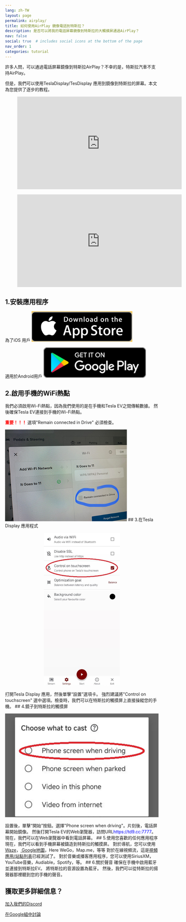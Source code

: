 ```yaml
---
lang: zh-TW
layout: page
permalink: airplay/
title: 如何使用AirPlay 鏡像電話到特斯拉？
description: 是否可以將我的電話屏幕鏡像到特斯拉的大觸摸屏通過AirPlay？
nav: false
social: true  # includes social icons at the bottom of the page
nav_order: 1
categories: tutorial
---
```


許多人問，可以通過電話屏幕鏡像到特斯拉AirPlay？不幸的是，特斯拉汽車不支持AirPlay。

但是，我們可以使用TeslaDisplay/TesDisplay 應用到鏡像到特斯拉的屏幕。本文為您提供了逐步的教程。

<!-- blank line -->
<figure class="video-container">
  <iframe width="540" height="303" src="https://www.youtube.com/embed/7gpRzQRM3uk" frameborder="0" allowfullscreen="true"> </iframe>
</figure>
<!-- blank line -->

<!-- blank line -->
<figure class="video-container">
  <iframe width="540" height="303" src="https://www.youtube.com/embed/aocOKvVqriA" frameborder="0" allowfullscreen="true"> </iframe>
</figure>
<!-- blank line -->

## 1.安裝應用程序

為了iOS 用戶
<a id ="appstore" href ="https://apps.apple.com/app/tesdisplay-screen-mirror/id6469987744">
<img src="/assets/img/app-store-badge.png" height="100px">
</a>

適用於Android用戶
<a id ="googleplay" href ="https://play.google.com/store/apps/details?id=io.github.blackpill.tesladisplay&referrer=utm_source%3Dgithub%26utm_medium%3Dorganic">
<img src="/assets/img/google-play-badge.svg" height="100px">
</a>

## 2.啟用手機的WiFi熱點
<p>我們必須啟用Wi-Fi熱點，因為我們使用的是在手機和Tesla EV之間傳輸數據。
然後確保Tesla EV連接到手機的Wi-Fi熱點。</p>
<p><span style="color: red"> <b>重要！！！ </b></span> 選項"Remain connected in Drive" 必須檢查。</p>
<img src="/assets/img/wifi-connected.jpg" height="300px">
## 3.在Tesla Display 應用程式
<p style="text-align: center;">
<img src="/assets/img/settings-nav.jpg" alt="The settings of Tesla Display app" height="500px">
</p>
打開Tesla Display 應用，然後單擊“設置”選項卡。
強烈建議將"Control on touchscreen" 選中選項。檢查時，我們可以在特斯拉的觸摸屏上直接操縱您的手機。
## 4.鏡子到特斯拉的觸摸屏
<p style="text-align: center;">
<img src="/assets/img/phone-screen.jpg" alt="The start choice of Tesla Display app" width="540px">
</p>
設置後，單擊“開始”按鈕。選擇"Phone screen when driving"。片刻後，電話屏幕開始鏡像。
然後打開Tesla EV的Web瀏覽器，訪問URL<span style="color:blue">https://td9.cc:7777</span>。現在，我們可以在Web瀏覽器中看到電話屏幕。
## 5.使用您喜歡的任何應用程序
現在，我們可以看到手機屏幕被鑄造到特斯拉的觸摸屏。
對於導航，您可以使用<a href ="/waze">Waze</a>，<a href ="/gmap"> Google地圖</a>，Here WeGo，Map.me，等等
對於在線視頻流，這是<a href ="/sites">視頻應用/站點列表</a>已經測試了。
對於音樂或播客應用程序，您可以使用SiriusXM，YouTube音樂，Audiable，Spotify，等。
## 6.關於聲音
確保在手機中啟用藍牙並連接到特斯拉EV。
將特斯拉的音源設置為藍牙。
然後，我們可以從特斯拉的揚聲器那裡聽到您的手機的聲音。

## 獲取更多詳細信息？
<p> <a href ="https://discord.gg/Tvbs9uWcN9" 目標="_blank">加入我們的Discord</a> </p>
<p> <a href ="https://groups.google.com/g/tesla-display" 目標="_blank">在Google組中討論</a> </p>

